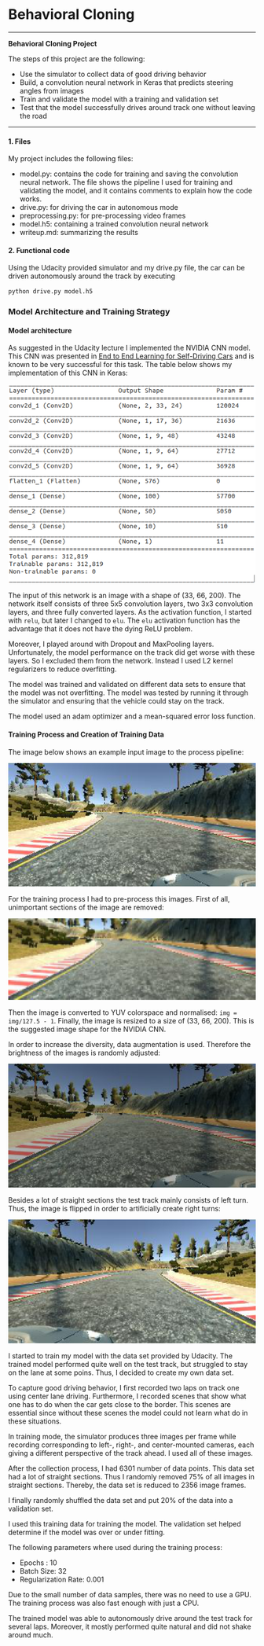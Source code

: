 # **Behavioral Cloning** 

---

**Behavioral Cloning Project**

The steps of this project are the following:
* Use the simulator to collect data of good driving behavior
* Build, a convolution neural network in Keras that predicts steering angles from images
* Train and validate the model with a training and validation set
* Test that the model successfully drives around track one without leaving the road

[//]: # (Image References)

[net]: ./examples/model.png "Model Visualization"
[original]: ./examples/original.png "Model Visualization"
[cropped]: ./examples/cropped.png "Model Visualization"
[brightness]: ./examples/random-brightness.png "Model Visualization"
[flipped]: ./examples/flipped.png "Model Visualization"

[image1]: ./examples/placeholder.png "Model Visualization"
[image2]: ./examples/placeholder.png "Grayscaling"
[image3]: ./examples/placeholder_small.png "Recovery Image"
[image4]: ./examples/placeholder_small.png "Recovery Image"
[image5]: ./examples/placeholder_small.png "Recovery Image"
[image6]: ./examples/placeholder_small.png "Normal Image"
[image7]: ./examples/placeholder_small.png "Flipped Image"

---

#### 1. Files

My project includes the following files:
* model.py: contains the code for training and saving the convolution neural network. The file shows the pipeline I used for training and validating the model, and it contains comments to explain how the code works.
* drive.py: for driving the car in autonomous mode
* preprocessing.py: for pre-processing video frames
* model.h5: containing a trained convolution neural network 
* writeup.md: summarizing the results

#### 2. Functional code
Using the Udacity provided simulator and my drive.py file, the car can be driven autonomously around the track by executing 
```sh
python drive.py model.h5
```

### Model Architecture and Training Strategy

#### Model architecture

As suggested in the Udacity lecture I implemented the NVIDIA CNN model. This CNN was presented in [End to End Learning for Self-Driving Cars](https://images.nvidia.com/content/tegra/automotive/images/2016/solutions/pdf/end-to-end-dl-using-px.pdf)
and is known to be very successful for this task. The table below shows my implementation of this CNN in Keras:

![alt text][net]

The input of this network is an image with a shape of (33, 66, 200). The network itself consists of three 5x5 convolution layers, two 3x3 convolution layers, and three fully converted layers.
As the activation function, I started with `relu`, but later I changed to `elu`. The `elu` activation function has the advantage that it does not have the dying ReLU problem. 

Moreover, I played around with Dropout and MaxPooling layers. Unfortunately, the model performance on the track did get worse with these layers. So I excluded them from the network. Instead I used L2 kernel regularizers to reduce overfitting.

The model was trained and validated on different data sets to ensure that the model was not overfitting. The model was tested by running it through the simulator and ensuring that the vehicle could stay on the track.

The model used an adam optimizer and a mean-squared error loss function.

#### Training Process and Creation of Training Data

The image below shows an example input image to the process pipeline:

![alt text][original]

For the training process I had to pre-process this images. First of all, unimportant sections of the image are removed:

![alt text][cropped]

Then the image is converted to YUV colorspace and normalised: `img = img/127.5 - 1`. Finally, the image is resized to a size of (33, 66, 200). This is the suggested image shape for the NVIDIA CNN.

In order to increase the diversity, data augmentation is used. Therefore the brightness of the images is randomly adjusted:

![alt text][brightness]

Besides a lot of straight sections the test track mainly consists of left turn. Thus, the image is flipped in order to artificially create right turns:

![alt text][flipped]

I started to train my model with the data set provided by Udacity. The trained model performed quite well on the test track, but struggled to stay on the lane at some poins.
Thus, I decided to create my own data set.

To capture good driving behavior, I first recorded two laps on track one using center lane driving. Furthermore, I recorded scenes that show what one has to do when the car gets close to the border.
This scenes are essential since without these scenes the model could not learn what do in these situations.

In training mode, the simulator produces three images per frame while recording corresponding to left-, right-, and center-mounted cameras, each giving a different perspective of the track ahead. 
I used all of these images. 

After the collection process, I had 6301 number of data points. This data set had a lot of straight sections. Thus I randomly removed 75% of all images in straight sections.
Thereby, the data set is reduced to 2356 image frames.


I finally randomly shuffled the data set and put 20% of the data into a validation set. 

I used this training data for training the model. The validation set helped determine if the model was over or under fitting.

The following parameters where used during the training process:

* Epochs : 10
* Batch Size: 32
* Regularization Rate: 0.001

Due to the small number of data samples, there was no need to use a GPU. The training process was also fast enough with just a CPU.

The trained model was able to autonomously drive around the test track for several laps. Moreover, it mostly performed quite natural and did not shake around much.